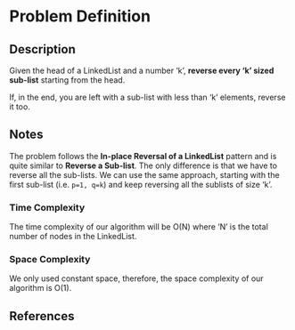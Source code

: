 # Problem Definition

## Description

Given the head of a LinkedList and a number ‘k’, **reverse every ‘k’ sized sub-list** starting from the head.

If, in the end, you are left with a sub-list with less than ‘k’ elements, reverse it too.

## Notes

The problem follows the **In-place Reversal of a LinkedList** pattern and is quite similar to **Reverse a Sub-list**. The only difference is that we have to reverse all the sub-lists. We can use the same approach, starting with the first sub-list (i.e. `p=1, q=k`) and keep reversing all the sublists of size ‘k’.

### Time Complexity

The time complexity of our algorithm will be O(N) where ‘N’ is the total number of nodes in the LinkedList.

### Space Complexity

We only used constant space, therefore, the space complexity of our algorithm is O(1).

## References
